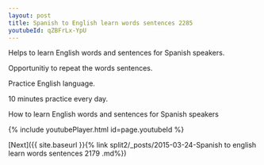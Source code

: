 ```yaml
---
layout: post
title: Spanish to English learn words sentences 2285 
youtubeId: qZBFrLx-YpU
---
```

 
 
Helps to learn English words and sentences for Spanish speakers.

Opportunitiy to repeat the words sentences. 

Practice English language. 
 
10 minutes practice every day. 
 
How to learn English words and sentences for Spanish speakers 
 
{% include youtubePlayer.html id=page.youtubeId %}
 
 
[Next]({{ site.baseurl }}{% link  split2/_posts/2015-03-24-Spanish to english learn words sentences 2179 .md%})
 
